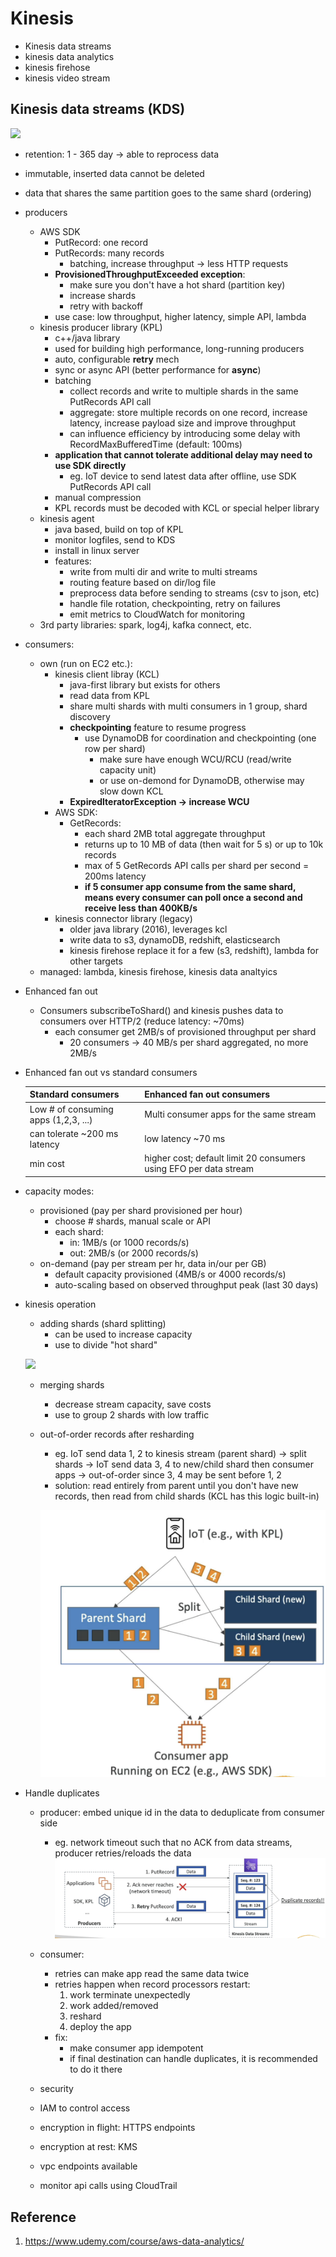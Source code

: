 # Kinesis

- Kinesis data streams
- kinesis data analytics
- kinesis firehose
- kinesis video stream

## Kinesis data streams (KDS)

![](https://d1tlzifd8jdoy4.cloudfront.net/wp-content/uploads/2022/08/shard1-1536x648.jpg)

- retention: 1 - 365 day -> able to reprocess data
- immutable, inserted data cannot be deleted
- data that shares the same partition goes to the same shard (ordering)
- producers
  - AWS SDK
    - PutRecord: one record
    - PutRecords: many records
      - batching, increase throughput -> less HTTP requests
    - **ProvisionedThroughputExceeded exception**:
      - make sure you don't have a hot shard (partition key)
      - increase shards
      - retry with backoff
    - use case: low throughput, higher latency, simple API, lambda
  - kinesis producer library (KPL)
    - c++/java library
    - used for building high performance, long-running producers
    - auto, configurable **retry** mech
    - sync or async API (better performance for **async**)
    - batching
      - collect records and write to multiple shards in the same PutRecords API call
      - aggregate: store multiple records on one record, increase latency, increase payload size and improve throughput
      - can influence efficiency by introducing some delay with RecordMaxBufferedTime (default: 100ms)
    - **application that cannot tolerate additional delay may need to use SDK directly**
      - eg. IoT device to send latest data after offline, use SDK PutRecords API call
    - manual compression
    - KPL records must be decoded with KCL or special helper library
  - kinesis agent
    - java based, build on top of KPL
    - monitor logfiles, send to KDS
    - install in linux server
    - features:
      - write from multi dir and write to multi streams
      - routing feature based on dir/log file
      - preprocess data before sending to streams (csv to json, etc)
      - handle file rotation, checkpointing, retry on failures
      - emit metrics to CloudWatch for monitoring
  - 3rd party libraries: spark, log4j, kafka connect, etc.
- consumers:
  - own (run on EC2 etc.):
    - kinesis client libray (KCL)
      - java-first library but exists for others
      - read data from KPL
      - share multi shards with multi consumers in 1 group, shard discovery
      - **checkpointing** feature to resume progress
        - use DynamoDB for coordination and checkpointing (one row per shard)
          - make sure have enough WCU/RCU (read/write capacity unit)
          - or use on-demond for DynamoDB, otherwise may slow down KCL
      - **ExpiredIteratorException -> increase WCU**
    - AWS SDK:
      - GetRecords:
        - each shard 2MB total aggregate throughput
        - returns up to 10 MB of data (then wait for 5 s) or up to 10k records
        - max of 5 GetRecords API calls per shard per second = 200ms latency
        - **if 5 consumer app consume from the same shard, means every consumer can poll once a second and receive less than 400KB/s**
    - kinesis connector library (legacy)
      - older java library (2016), leverages kcl
      - write data to s3, dynamoDB, redshift, elasticsearch
      - kinesis firehose replace it for a few (s3, redshift), lambda for other targets
  - managed: lambda, kinesis firehose, kinesis data analtyics
- Enhanced fan out
  - Consumers subscribeToShard() and kinesis pushes data to consumers over HTTP/2 (reduce latency: ~70ms)
    - each consumer get 2MB/s of provisioned throughput per shard
      - 20 consumers -> 40 MB/s per shard aggregated, no more 2MB/s
- Enhanced fan out vs standard consumers

  | Standard consumers | Enhanced fan out consumers |
  |:---|:---|
  | Low # of consuming apps (1,2,3, ...) | Multi consumer apps for the same stream |
  | can tolerate ~200 ms latency | low latency ~70 ms |
  | min cost | higher cost; default limit 20 consumers using EFO per data stream |

- capacity modes:
  - provisioned (pay per shard provisioned per hour)
    - choose # shards, manual scale or API
    - each shard:
      - in: 1MB/s (or 1000 records/s)
      - out: 2MB/s (or 2000 records/s)
  - on-demand (pay per stream per hr, data in/our per GB)
    - default capacity provisioned (4MB/s or 4000 records/s)
    - auto-scaling based on observed throughput peak (last 30 days)

- kinesis operation
  - adding shards (shard splitting)
    - can be used to increase capacity
    - use to divide "hot shard"

  ![](https://miro.medium.com/max/1400/1*nds9c4TFs1eHSXHxxves7g.webp)

  - merging shards
    - decrease stream capacity, save costs
    - use to group 2 shards with low traffic

  - out-of-order records after resharding

    - eg. IoT send data 1, 2 to kinesis stream (parent shard) -> split shards -> IoT send data 3, 4 to new/child shard then consumer apps -> out-of-order since 3, 4 may be sent before 1, 2
    - solution: read entirely from parent until you don't have new records, then read from child shards (KCL has this logic built-in)

    ![](../img/out-of-order-resharding-kinesis.png)

- Handle duplicates
  - producer: embed unique id in the data to deduplicate from consumer side
    - eg. network timeout such that no ACK from data streams, producer retries/reloads the data
    ![](../img/aws-kinesis-producer-duplicates.png)
  - consumer:
    - retries can make app read the same data twice
    - retries happen when record processors restart:
      1. work terminate unexpectedly
      2. work added/removed
      3. reshard
      4. deploy the app
    - fix:
      - make consumer app idempotent
      - if final destination can handle duplicates, it is recommended to do it there

  - security
  - IAM to control access
  - encryption in flight: HTTPS endpoints
  - encryption at rest: KMS
  - vpc endpoints available
  - monitor api calls using CloudTrail

## Reference

1. https://www.udemy.com/course/aws-data-analytics/